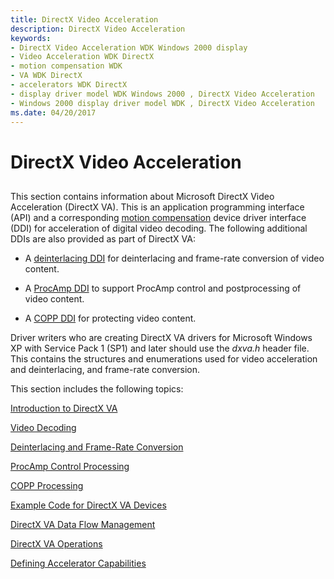 ```yaml
---
title: DirectX Video Acceleration
description: DirectX Video Acceleration
keywords:
- DirectX Video Acceleration WDK Windows 2000 display
- Video Acceleration WDK DirectX
- motion compensation WDK
- VA WDK DirectX
- accelerators WDK DirectX
- display driver model WDK Windows 2000 , DirectX Video Acceleration
- Windows 2000 display driver model WDK , DirectX Video Acceleration
ms.date: 04/20/2017
---
```


# DirectX Video Acceleration


## <span id="ddk_directx_video_acceleration_gg"></span><span id="DDK_DIRECTX_VIDEO_ACCELERATION_GG"></span>


This section contains information about Microsoft DirectX Video Acceleration (DirectX VA). This is an application programming interface (API) and a corresponding [motion compensation](motion-compensation.md) device driver interface (DDI) for acceleration of digital video decoding. The following additional DDIs are also provided as part of DirectX VA:

-   A [deinterlacing DDI](./deinterlace-ddi.md) for deinterlacing and frame-rate conversion of video content.

-   A [ProcAmp DDI](./procamp-control-ddi.md) to support ProcAmp control and postprocessing of video content.

-   A [COPP DDI](sample-functions-for-copp.md) for protecting video content.

Driver writers who are creating DirectX VA drivers for Microsoft Windows XP with Service Pack 1 (SP1) and later should use the *dxva.h* header file. This contains the structures and enumerations used for video acceleration and deinterlacing, and frame-rate conversion.

This section includes the following topics:

[Introduction to DirectX VA](introduction-to-directx-va.md)

[Video Decoding](video-decoding.md)

[Deinterlacing and Frame-Rate Conversion](deinterlacing-and-frame-rate-conversion.md)

[ProcAmp Control Processing](procamp-control-processing.md)

[COPP Processing](copp-processing.md)

[Example Code for DirectX VA Devices](example-code-for-directx-va-devices.md)

[DirectX VA Data Flow Management](directx-va-data-flow-management.md)

[DirectX VA Operations](directx-va-operations.md)

[Defining Accelerator Capabilities](defining-accelerator-capabilities.md)
